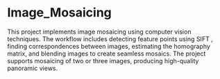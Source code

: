 # Image_Mosaicing
This project implements image mosaicing using computer vision techniques. The workflow includes detecting feature points using SIFT , finding correspondences between images, estimating the homography matrix, and blending images to create seamless mosaics. The project supports mosaicing of two or three images, producing high-quality panoramic views.
